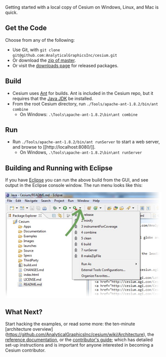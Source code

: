 Getting started with a local copy of Cesium on Windows, Linux, and Mac is quick.

## Get the Code

Choose from any of the following:
* Use Git, with `git clone git@github.com:AnalyticalGraphicsInc/cesium.git`
* Or download the [zip of master](https://github.com/AnalyticalGraphicsInc/cesium/zipball/master).
* Or visit the [downloads page](https://github.com/AnalyticalGraphicsInc/cesium/downloads) for released packages.

## Build

* Cesium uses [Ant](http://ant.apache.org/) for builds.  Ant is included in the Cesium repo, but it requires that the [Java JDK](http://www.oracle.com/technetwork/java/javase/downloads/index.html) be installed.
* From the root Cesium directory, run `./Tools/apache-ant-1.8.2/bin/ant combine`
   * On Windows: `.\Tools\apache-ant-1.8.2\bin\ant combine`

## Run

* Run `./Tools/apache-ant-1.8.2/bin/ant runServer` to start a web server, and browse to [[http://localhost:8080/]].
   * On Windows, `.\Tools\apache-ant-1.8.2\bin\ant runServer`

## Building and Running with Eclipse

If you have [Eclipse](http://www.eclipse.org/downloads/) you can run the above build from the GUI, and see output in the Eclipse console window.  The run menu looks like this:

<img src="screenshots/EclipseBuildMenu.jpg" />

## What Next?

Start hacking the examples, or read some more: the ten-minute [architecture overview] (https://github.com/AnalyticalGraphicsInc/cesium/wiki/Architecture), the [reference documentation](http://cesium.agi.com/Documentation/), or the [contributor's guide](https://github.com/AnalyticalGraphicsInc/cesium/wiki/Contributor%27s-Guide); which has detailed set-up instructions and is important for anyone interested in becoming a Cesium contributor.